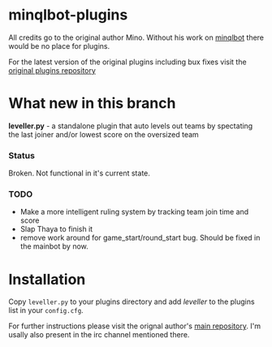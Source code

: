 minqlbot-plugins
================

All credits go to the original author Mino. Without his work on [minqlbot](https://github.com/MinoMino/minqlbot) there would be no place for plugins.

For the latest version of the original plugins including bux fixes visit the [original plugins repository](https://github.com/MinoMino/minqlbot-plugins)

What new in this branch
=======================

**leveller.py** - a standalone plugin that auto levels out teams by spectating the last joiner and/or lowest score on the oversized team

### Status
Broken. Not functional in it's current state.

### TODO
* Make a more intelligent ruling system by tracking team join time and score
* Slap Thaya to finish it
* remove work around for game_start/round_start bug. Should be fixed in the mainbot by now.

Installation
============
Copy `leveller.py` to your plugins directory and add *leveller* to the plugins list in your `config.cfg`. 

For further instructions please visit the orignal author's [main repository](https://github.com/MinoMino/minqlbot). I'm usally also present in the irc channel mentioned there.